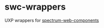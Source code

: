 # swc-wrappers
UXP wrappers for [spectrum-web-components](https://github.com/adobe/spectrum-web-components)
